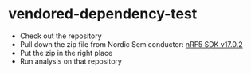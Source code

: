 # vendored-dependency-test


- Check out the repository
- Pull down the zip file from Nordic Semiconductor: [nRF5 SDK v17.0.2](https://www.nordicsemi.com/Products/Development-software/nRF5-SDK/Download#infotabs)
- Put the zip in the right place
- Run analysis on that repository
